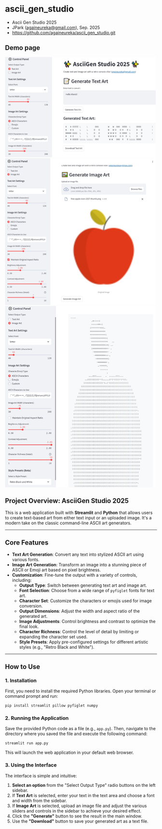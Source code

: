 # ascii_gen_studio

- Ascii Gen Studio 2025
- JPark (againeureka@gmail.com), Sep. 2025
- https://github.com/againeureka/ascii_gen_studio.git


## Demo page

<img src="./doc/page01.jpg" alt="예시 이미지" width="500">

<img src="./doc/page02.jpg" alt="예시 이미지" width="500">

<img src="./doc/page03.jpg" alt="예시 이미지" width="500">


## Project Overview: AsciiGen Studio 2025

This is a web application built with **Streamlit** and **Python** that allows users to create text-based art from either text input or an uploaded image. 
It's a modern take on the classic command-line ASCII art generators.

-----

## Core Features

  * **Text Art Generation**: Convert any text into stylized ASCII art using various fonts.
  * **Image Art Generation**: Transform an image into a stunning piece of ASCII or Emoji art based on pixel brightness.
  * **Customization**: Fine-tune the output with a variety of controls, including:
      * **Output Type**: Switch between generating text art and image art.
      * **Font Selection**: Choose from a wide range of `pyfiglet` fonts for text art.
      * **Character Set**: Customize the characters or emojis used for image conversion.
      * **Output Dimensions**: Adjust the width and aspect ratio of the generated art.
      * **Image Adjustments**: Control brightness and contrast to optimize the final look.
      * **Character Richness**: Control the level of detail by limiting or expanding the character set used.
      * **Style Presets**: Apply pre-configured settings for different artistic styles (e.g., "Retro Black and White").

-----

## How to Use

### 1\. Installation

First, you need to install the required Python libraries. Open your terminal or command prompt and run:

```bash
pip install streamlit pillow pyfiglet numpy
```

### 2\. Running the Application

Save the provided Python code as a file (e.g., `app.py`). Then, navigate to the directory where you saved the file and execute the following command:

```bash
streamlit run app.py
```

This will launch the web application in your default web browser.

### 3\. Using the Interface

The interface is simple and intuitive:

1.  **Select an option** from the "Select Output Type" radio buttons on the left sidebar.
2.  If **Text Art** is selected, enter your text in the text area and choose a font and width from the sidebar.
3.  If **Image Art** is selected, upload an image file and adjust the various sliders and controls in the sidebar to achieve your desired effect.
4.  Click the **"Generate"** button to see the result in the main window.
5.  Use the **"Download"** button to save your generated art as a text file.

